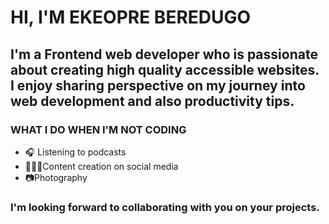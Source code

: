 # HI, I'M EKEOPRE BEREDUGO
## I'm a Frontend web developer who is passionate about creating high quality accessible websites. I enjoy sharing perspective on my journey into web development and also productivity tips.

### WHAT I DO WHEN I'M NOT CODING

* 🎧 Listening to podcasts
* 🧑🏻‍💻Content creation on social media
* 📷Photography

### I'm looking forward to collaborating with you on your projects.  


